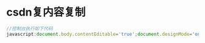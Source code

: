 # csdn复内容复制

~~~javascript
//控制台执行如下代码
javascript:document.body.contentEditable='true';document.designMode='on'; void 0
~~~